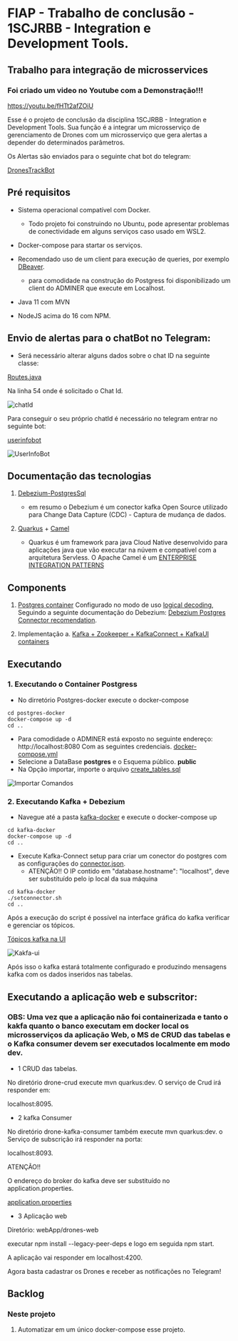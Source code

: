 # FIAP - Trabalho de conclusão - 1SCJRBB -  Integration e Development Tools.

## Trabalho para integração de microsservices

### Foi criado um video no Youtube com a Demonstração!!!

https://youtu.be/fHTt2afZOiU



Esse é o projeto de conclusão da disciplina 1SCJRBB -  Integration e Development Tools. Sua função é a integrar um microsserviço de gerenciamento de Drones com um microsserviço que gera alertas a depender do determinados parâmetros.

Os Alertas são enviados para o seguinte chat bot do telegram:

[DronesTrackBot](https://t.me/DronesTrackBot)

## Pré requisitos

* Sistema operacional compatível com Docker. 
	* Todo projeto foi construindo no Ubuntu, pode apresentar problemas de conectividade em alguns serviços caso usado em WSL2.

* Docker-compose para startar os serviços.

* Recomendado uso de um client para execução de queries, por exemplo [DBeaver](https://dbeaver.io/download/).
	* para comodidade na construção do Postgress foi disponibilizado um client do ADMINER que execute em Localhost.

* Java 11 com MVN

* NodeJS acima do 16 com NPM. 

## Envio de alertas para o chatBot no Telegram:

* Será necessário alterar alguns dados sobre o chat ID na seguinte classe:

[Routes.java](drone-kafka-consumer/src/main/java/br/com/fiap/Routes.java)

Na linha 54 onde é solicitado o Chat Id.

![chatId](Imagens/chat-id.png)

Para conseguir o seu próprio chatId é necessário no telegram entrar no seguinte bot:

[userinfobot](https://t.me/userinfobot)

![UserInfoBot](Imagens/userInfoBot.png)


## Documentação das tecnologias


1. [Debezium-PostgresSql](https://debezium.io/documentation/reference/stable/connectors/postgresql.html) 
	* em resumo o Debezium é um conector kafka Open Source utilizado para Change Data Capture (CDC) - Captura de mudança de dados.
	
2. [Quarkus](https://quarkus.io/about/) + [Camel](https://camel.apache.org/manual/faq/what-is-camel.html)
	* Quarkus é um framework para java Cloud Native desenvolvido para aplicações java que vão executar na núvem e compatível com a arquitetura Servless. O Apache Camel é um [ENTERPRISE INTEGRATION PATTERNS](https://camel.apache.org/components/3.18.x/eips/enterprise-integration-patterns.html)

## Components

1. [Postgres container](./postgres-docker/docker-compose.yml) Configurado no modo de uso [logical decoding](https://www.postgresql.org/docs/current/logicaldecoding-explanation.html), Seguindo a seguinte documentação do Debezium: [Debezium Postgres Connector recomendation](https://debezium.io/documentation/reference/stable/connectors/postgresql.html).


4.  Implementação 
  a. [Kafka + Zookeeper + KafkaConnect + KafkaUI containers](./kafka-docker/docker-compose.yml)

## Executando

### 1. Executando o Container Postgress
* No dirretório Postgres-docker execute o docker-compose
```shell script
cd postgres-docker
docker-compose up -d
cd ..
```

* Para comodidade o ADMINER está exposto no seguinte endereço: http://localhost:8080 Com as seguintes credenciais. [docker-compose.yml](./postgres-docker/docker-compose.yml) 
* Selecione a DataBase **postgres** e o Esquema público. **public**
* Na Opção importar, importe o arquivo [create_tables.sql](postgres-docker\sql\create_tables.sql)

![Importar Comandos](Imagens/importarComandosSQl.png)

### 2. Executando Kafka + Debezium
* Navegue até a pasta [kafka-docker](./kafka-docker/) e execute o docker-compose up
```shell script
cd kafka-docker
docker-compose up -d
cd ..
```
* Execute Kafka-Connect setup para criar um conector do postgres com as configurações do [connector.json](./kafka-docker/connector.json).
  * ATENÇÃO!! O IP contido em     "database.hostname": "localhost",   deve ser substituído pelo ip local da sua máquina

```shell script
cd kafka-docker
./setconnector.sh
cd ..
```

Após a execução do script é possível na interface gráfica do kafka verificar e gerenciar os tópicos.

[Tópicos kafka na UI](http://localhost:8180/ui/clusters/local/topics)

![Kakfa-ui](Imagens/Kakfa-ui.png)

Após isso o kafka estará totalmente configurado e produzindo mensagens kafka com os dados inseridos nas tabelas. 

## Executando a aplicação web e subscritor:

### OBS: Uma vez que a aplicação não foi containerizada e tanto o kakfa quanto o banco executam em docker local os microsserviços da aplicação Web, o MS de CRUD das tabelas e o Kafka consumer devem ser executados localmente em modo dev. 

* 1 CRUD das tabelas.

No diretório drone-crud execute mvn quarkus:dev. O serviço de Crud irá responder em:

localhost:8095.

* 2 kafka Consumer

No diretório drone-kafka-consumer também execute mvn quarkus:dev. o Serviço de subscrição irá responder na porta: 

localhost:8093.

ATENÇÃO!! 

O endereço do broker do kafka deve ser substituído no application.properties.

[application.properties](drone-kafka-consumer/src/main/resources/application.properties)


* 3 Aplicação web

Diretório: webApp/drones-web

executar npm install --legacy-peer-deps e logo em seguida npm start.

A aplicação vai responder em localhost:4200. 

Agora basta cadastrar os Drones e receber as notificações no Telegram!


## Backlog
### Neste projeto

1. Automatizar em um único docker-compose  esse projeto.

